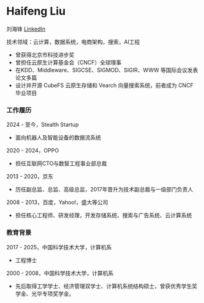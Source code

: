 # Haifeng Liu

刘海锋 [LinkedIn](https://www.linkedin.com/in/haifeng-liu)

技术领域：云计算，数据系统，电商架构，搜索，AI工程
* 曾获得北京市科技进步奖
* 曾担任云原生计算基金会（CNCF）全球理事
* 在KDD、Middleware、SIGCSE、SIGMOD、SIGIR、WWW 等国际会议发表论文多篇
* 设计并开源 CubeFS 云原生存储和 Vearch 向量搜索系统，前者成为 CNCF 毕业项目

### 工作履历

2024 - 至今，Stealth Startup
* 面向机器人及智能设备的数据流系统

2020 - 2024，OPPO
* 担任互联网CTO与数智工程事业部总裁

2013 - 2020，京东
* 历任副总监、总监、高级总监，2017年晋升为技术副总裁与一级部门负责人

2008 - 2013，百度，Yahoo!，盛大等公司
* 担任核心工程师、研发经理，开发存储系统、搜索与广告系统、云计算系统

### 教育背景

2017 - 2025，中国科学技术大学，计算机系
* 工程博士

2000 - 2008，中国科学技术大学，计算机系
* 先后取得工学学士、经济管理双学士、计算机系统结构硕士，曾获优秀学生奖学金、光华专项奖学金。
